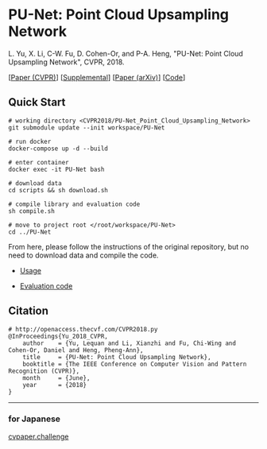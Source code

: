 # PU-Net: Point Cloud Upsampling Network
L. Yu, X. Li, C-W. Fu, D. Cohen-Or, and P-A. Heng, "PU-Net: Point Cloud Upsampling Network", CVPR, 2018.

[[Paper (CVPR)](http://openaccess.thecvf.com/content_cvpr_2018/papers/Yu_PU-Net_Point_Cloud_CVPR_2018_paper.pdf)]
[[Supplemental](http://openaccess.thecvf.com/content_cvpr_2018/Supplemental/1248-supp.pdf)]
[[Paper (arXiv)](https://arxiv.org/abs/1801.06761)]
[[Code](https://github.com/yulequan/PU-Net)]


## Quick Start

```
# working directory <CVPR2018/PU-Net_Point_Cloud_Upsampling_Network>
git submodule update --init workspace/PU-Net

# run docker
docker-compose up -d --build

# enter container
docker exec -it PU-Net bash

# download data
cd scripts && sh download.sh

# compile library and evaluation code
sh compile.sh

# move to project root </root/workspace/PU-Net>
cd ../PU-Net
```

From here, please follow the instructions of the original repository, but no need to download data and compile the code.

  - [Usage](https://github.com/yulequan/PU-Net#usage)

  - [Evaluation code](https://github.com/yulequan/PU-Net#evaluation-code)


## Citation
```
# http://openaccess.thecvf.com/CVPR2018.py
@InProceedings{Yu_2018_CVPR,
    author    = {Yu, Lequan and Li, Xianzhi and Fu, Chi-Wing and Cohen-Or, Daniel and Heng, Pheng-Ann},
    title     = {PU-Net: Point Cloud Upsampling Network},
    booktitle = {The IEEE Conference on Computer Vision and Pattern Recognition (CVPR)},
    month     = {June},
    year      = {2018}
}
```

---

### for Japanese
[cvpaper.challenge](https://cvpaperchallenge.github.io/CVPR2018_Survey/#/ID_PU-Net_Point_Cloud_Upsampling_Network)

